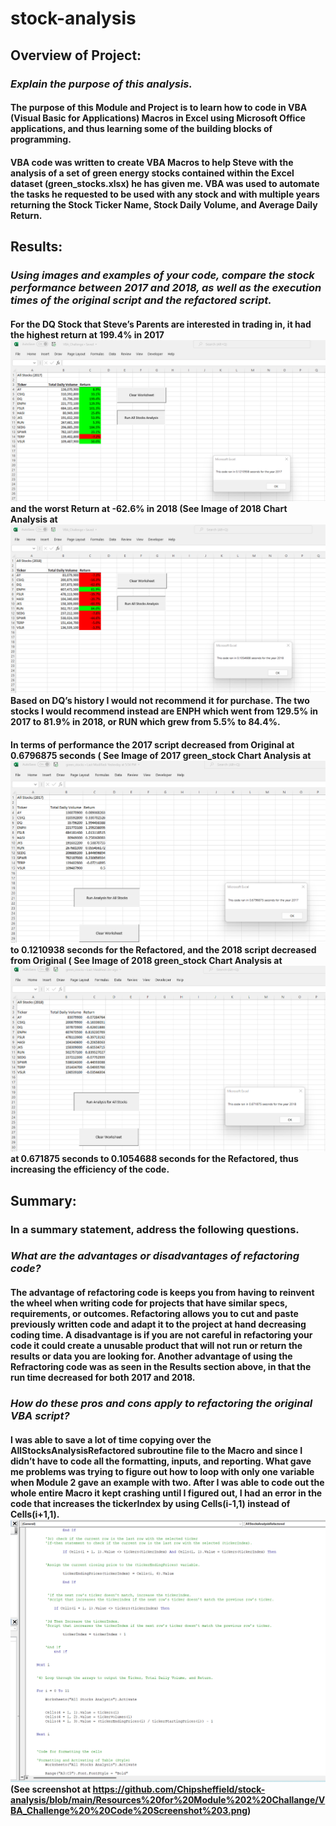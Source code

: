 # stock-analysis

## Overview of Project: 
### *Explain the purpose of this analysis.*
#### The purpose of this Module and Project is to learn how to code in VBA (Visual Basic for Applications) Macros in Excel using Microsoft Office applications, and thus learning some of the building blocks of programming. 
####
#### VBA code was written to create VBA Macros to help Steve with the analysis of a set of green energy stocks contained within the Excel dataset (green_stocks.xlsx) he has given me. VBA was used to automate the tasks he requested to be used with any stock and with multiple years returning the Stock Ticker Name, Stock Daily Volume, and Average Daily Return. 

##
 ## Results: 
### *Using images and examples of your code, compare the stock performance between 2017 and 2018, as well as the execution times of the original script and the refactored script.*
#### 
#### For the DQ Stock that Steve’s Parents are interested in trading in, it had the highest return at 199.4% in 2017 ![alt text](https://github.com/Chipsheffield/stock-analysis/blob/main/Resources%20for%20Module%202%20Challange/VBA_Challenge_2017.png) and the worst Return at -62.6% in 2018 (See Image of 2018 Chart Analysis at ![alt text](https://github.com/Chipsheffield/stock-analysis/blob/main/Resources%20for%20Module%202%20Challange/VBA_Challenge_2018.png ) Based on DQ’s history I would not recommend it for purchase. The two stocks I would recommend instead are ENPH which went from 129.5% in 2017 to 81.9% in 2018, or RUN which grew from 5.5% to 84.4%. 
####
#### In terms of performance the 2017 script decreased from Original at 0.6796875 seconds ( See Image of 2017 green_stock Chart Analysis at ![alt text](https://github.com/Chipsheffield/stock-analysis/blob/main/Resources%20for%20Module%202%20Challange/green_stocks%202017.png) to 0.1210938 seconds for the Refactored, and the 2018 script decreased from Original ( See Image of 2018 green_stock Chart Analysis at ![alt text](https://github.com/Chipsheffield/stock-analysis/blob/main/Resources%20for%20Module%202%20Challange/green_stocks%202018.png) at 0.671875 seconds to 0.1054688 seconds for the Refactored, thus increasing the efficiency of the code. 

##
## Summary: 
### In a summary statement, address the following questions.
####
### *What are the advantages or disadvantages of refactoring code?*
#### The advantage of refactoring code is keeps you from having to reinvent the wheel when writing code for projects that have similar specs, requirements, or outcomes. Refactoring allows you to cut and paste previously written code and adapt it to the project at hand decreasing coding time. A disadvantage is if you are not careful in refactoring your code it could create a unusable product that will not run or return the results or data you are looking for. Another advantage of using the Refractoring code was as seen in the Results section above, in that the run time decreased for both 2017 and 2018.  
####
### *How do these pros and cons apply to refactoring the original VBA script?*
#### I was able to save a lot of time copying over the AllStocksAnalysisRefactored subroutine file to the Macro and since I didn’t have to code all the formatting, inputs, and reporting. What gave me problems was trying to figure out how to loop with only one variable when Module 2 gave an example with two. After I was able to code out the whole entire Macro it kept crashing until I figured out, I had an error in the code that increases the tickerIndex by using Cells(i-1,1) instead of Cells(i+1,1). ![alt text](https://github.com/Chipsheffield/stock-analysis/blob/main/Resources%20for%20Module%202%20Challange/VBA_Challenge%20%20Code%20Screenshot%203.png)       (See screenshot at https://github.com/Chipsheffield/stock-analysis/blob/main/Resources%20for%20Module%202%20Challange/VBA_Challenge%20%20Code%20Screenshot%203.png)

